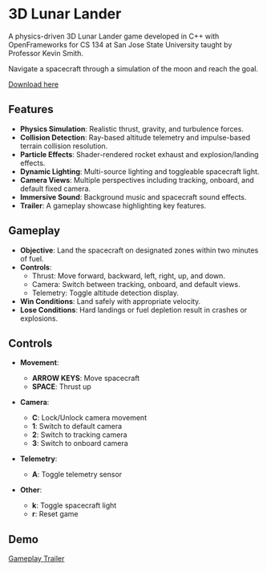 # 3D Lunar Lander
A physics-driven 3D Lunar Lander game developed in C++ with OpenFrameworks for CS 134 at San Jose State University taught by Professor Kevin Smith.

Navigate a spacecraft through a simulation of the moon and reach the goal.

[Download here](https://github.com/stanley-nguyen/3d-space-lander-game/releases/download/v1.0.0/SpaceLander.zip)

## Features  
- **Physics Simulation**: Realistic thrust, gravity, and turbulence forces.
- **Collision Detection**: Ray-based altitude telemetry and impulse-based terrain collision resolution.
- **Particle Effects**: Shader-rendered rocket exhaust and explosion/landing effects.
- **Dynamic Lighting**: Multi-source lighting and toggleable spacecraft light.
- **Camera Views**: Multiple perspectives including tracking, onboard, and default fixed camera.  
- **Immersive Sound**: Background music and spacecraft sound effects.  
- **Trailer**: A gameplay showcase highlighting key features.  

## Gameplay  
- **Objective**: Land the spacecraft on designated zones within two minutes of fuel.
- **Controls**:
  - Thrust: Move forward, backward, left, right, up, and down.
  - Camera: Switch between tracking, onboard, and default views.
  - Telemetry: Toggle altitude detection display.
- **Win Conditions**: Land safely with appropriate velocity.
- **Lose Conditions**: Hard landings or fuel depletion result in crashes or explosions.

## Controls  
- **Movement**:  
  - **ARROW KEYS**: Move spacecraft
  - **SPACE**: Thrust up

- **Camera**:
  - **C**: Lock/Unlock camera movement
  - **1**: Switch to default camera
  - **2**: Switch to tracking camera
  - **3**: Switch to onboard camera

- **Telemetry**:  
  - **A**: Toggle telemetry sensor

- **Other**:
  - **k**: Toggle spacecraft light
  - **r**: Reset game

## Demo
[Gameplay Trailer](https://youtu.be/cKlDbwHeRGM)
